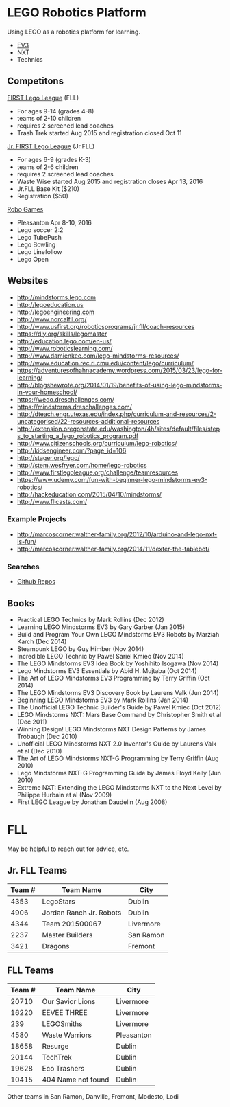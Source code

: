 
# LEGO Robotics Platform

Using LEGO as a robotics platform for learning.

- [EV3](http://www.lego.com/en-us/mindstorms/about-ev3)
- NXT
- Technics

## Competitons

[FIRST Lego League](http://www.firstlegoleague.org/) (FLL)
- For ages 9-14 (grades 4-8)
- teams of 2-10 children
- requires 2 screened lead coaches
- Trash Trek started Aug 2015 and registration closed Oct 11

[Jr. FIRST Lego League](http://www.usfirst.org/roboticsprograms/jr.fll)
(Jr.FLL)
- For ages 6-9 (grades K-3)
- teams of 2-6 children
- requires 2 screened lead coaches
- Waste Wise started Aug 2015 and registration closes Apr 13, 2016
- Jr.FLL Base Kit ($210)
- Registration ($50)

[Robo Games](http://robogames.net/index.php)
- Pleasanton Apr 8-10, 2016
- Lego soccer 2:2
- Lego TubePush
- Lego Bowling
- Lego Linefollow
- Lego Open

## Websites

- http://mindstorms.lego.com
- http://legoeducation.us
- http://legoengineering.com
- http://www.norcalfll.org/
- http://www.usfirst.org/roboticsprograms/jr.fll/coach-resources
- https://diy.org/skills/legomaster
- http://education.lego.com/en-us/
- http://www.roboticslearning.com/
- http://www.damienkee.com/lego-mindstorms-resources/
- http://www.education.rec.ri.cmu.edu/content/lego/curriculum/
- https://adventuresofhahnacademy.wordpress.com/2015/03/23/lego-for-learning/
- http://blogshewrote.org/2014/01/19/benefits-of-using-lego-mindstorms-in-your-homeschool/
- https://wedo.dreschallenges.com/
- https://mindstorms.dreschallenges.com/
- http://dteach.engr.utexas.edu/index.php/curriculum-and-resources/2-uncategorised/22-resources-additional-resources
- http://extension.oregonstate.edu/washington/4h/sites/default/files/steps_to_starting_a_lego_robotics_program.pdf
- http://www.citizenschools.org/curriculum/lego-robotics/
- http://kidsengineer.com/?page_id=106
- http://stager.org/lego/
- http://stem.wesfryer.com/home/lego-robotics
- http://www.firstlegoleague.org/challenge/teamresources
- https://www.udemy.com/fun-with-beginner-lego-mindstorms-ev3-robotics/
- http://hackeducation.com/2015/04/10/mindstorms/
- http://www.fllcasts.com/

### Example Projects

- http://marcoscorner.walther-family.org/2012/10/arduino-and-lego-nxt-is-fun/
- http://marcoscorner.walther-family.org/2014/11/dexter-the-tablebot/

### Searches

- [Github Repos](https://github.com/search?utf8=%E2%9C%93&q=lego)

## Books

- Practical LEGO Technics by Mark Rollins (Dec 2012)
- Learning LEGO Mindstorms EV3 by Gary Garber (Jan 2015)
- Build and Program Your Own LEGO Mindstorms EV3 Robots by Marziah Karch (Dec
  2014)
- Steampunk LEGO by Guy Himber (Nov 2014)
- Incredible LEGO Technic by Pawel Sariel Kmiec (Nov 2014)
- The LEGO Mindstorms EV3 Idea Book by Yoshihito Isogawa (Nov 2014)
- Lego Mindstorms EV3 Essentials by Abid H. Mujtaba (Oct 2014)
- The Art of LEGO Mindstorms EV3 Programming by Terry Griffin (Oct 2014)
- The LEGO Mindstorms EV3 Discovery Book by Laurens Valk (Jun 2014)
- Beginning LEGO Mindstorms EV3 by Mark Rollins (Jan 2014)
- The Unofficial LEGO Technic Builder's Guide by Pawel Kmiec (Oct 2012)
- LEGO Mindstorms NXT: Mars Base Command by Christopher Smith et al (Dec 2011)
- Winning Design! LEGO Mindstorms NXT Design Patterns by James Trobaugh (Dec 2010)
- Unofficial LEGO Mindstorms NXT 2.0 Inventor's Guide by Laurens Valk et al (Dec 2010)
- The Art of LEGO Mindstorms NXT-G Programming by Terry Griffin (Aug 2010)
- Lego Mindstorms NXT-G Programming Guide by James Floyd Kelly (Jun 2010)
- Extreme NXT: Extending the LEGO Mindstorms NXT to the Next Level by Philippe
  Hurbain et al (Nov 2009)
- First LEGO League by Jonathan Daudelin (Aug 2008)

# FLL

May be helpful to reach out for advice, etc.

## Jr. FLL Teams

|Team #  |Team Name | City |
|--------|----------|------|
|4353  |LegoStars| Dublin |
|4906  |Jordan Ranch Jr. Robots| Dublin |
|4344  |Team 201500067 | Livermore |
|2237  |Master Builders | San Ramon |
|3421  |Dragons | Fremont |

## FLL Teams

|Team #  |Team Name | City |
|--------|----------|------|
|20710   |Our Savior Lions | Livermore |
|16220   |EEVEE THREE | Livermore |
|239     |LEGOSmiths | Livermore |
|4580    |Waste Warriors | Pleasanton |
|18658   |Resurge | Dublin |
|20144   |TechTrek | Dublin |
|19628   |Eco Trashers | Dublin |
|10415   |404 Name not found | Dublin |

Other teams in San Ramon, Danville, Fremont, Modesto, Lodi







